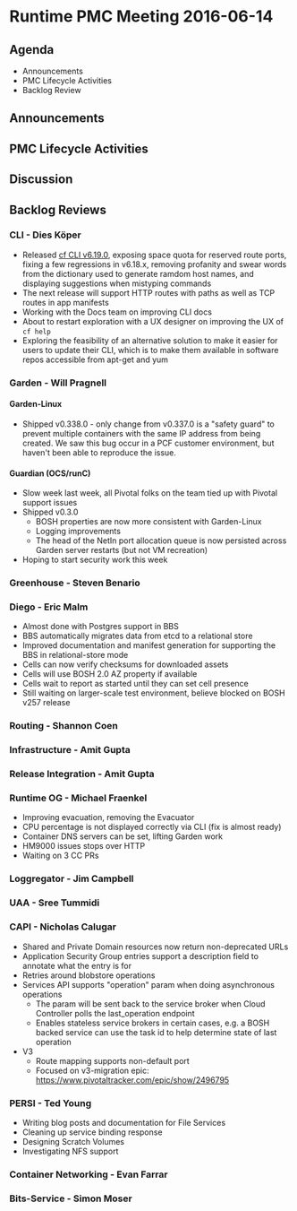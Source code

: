 # Runtime PMC Meeting 2016-06-14

## Agenda
* Announcements
* PMC Lifecycle Activities
* Backlog Review

## Announcements


## PMC Lifecycle Activities


## Discussion


## Backlog Reviews

### CLI - Dies Köper
- Released [cf CLI v6.19.0](https://lists.cloudfoundry.org/archives/list/cf-dev@lists.cloudfoundry.org/thread/OMJKSWFB4DEDC7MCTV4ONHFV2HATLJKB/), exposing space quota for reserved route ports, fixing a few regressions in v6.18.x, removing profanity and swear words from the dictionary used to generate ramdom host names, and displaying suggestions when mistyping commands
- The next release will support HTTP routes with paths as well as TCP routes in app manifests
- Working with the Docs team on improving CLI docs
- About to restart exploration with a UX designer on improving the UX of `cf help`
- Exploring the feasibility of an alternative solution to make it easier for users to update their CLI, which is to make them available in software repos accessible from apt-get and yum

### Garden - Will Pragnell

#### Garden-Linux

- Shipped v0.338.0 - only change from v0.337.0 is a "safety guard" to prevent multiple containers with the same IP address from being created. We saw this bug occur in a PCF customer environment, but haven't been able to reproduce the issue.

#### Guardian (OCS/runC)

- Slow week last week, all Pivotal folks on the team tied up with Pivotal support issues
- Shipped v0.3.0
  - BOSH properties are now more consistent with Garden-Linux
  - Logging improvements
  - The head of the NetIn port allocation queue is now persisted across Garden server restarts (but not VM recreation)
- Hoping to start security work this week

### Greenhouse - Steven Benario

### Diego - Eric Malm

- Almost done with Postgres support in BBS
- BBS automatically migrates data from etcd to a relational store
- Improved documentation and manifest generation for supporting the BBS in relational-store mode
- Cells can now verify checksums for downloaded assets
- Cells will use BOSH 2.0 AZ property if available
- Cells wait to report as started until they can set cell presence
- Still waiting on larger-scale test environment, believe blocked on BOSH v257 release


### Routing - Shannon Coen

### Infrastructure - Amit Gupta

### Release Integration - Amit Gupta

### Runtime OG - Michael Fraenkel
- Improving evacuation, removing the Evacuator
- CPU percentage is not displayed correctly via CLI (fix is almost ready)
- Container DNS servers can be set, lifting Garden work
- HM9000 issues stops over HTTP
- Waiting on 3 CC PRs

### Loggregator - Jim Campbell

### UAA - Sree Tummidi

### CAPI - Nicholas Calugar
- Shared and Private Domain resources now return non-deprecated URLs
- Application Security Group entries support a description field to annotate what the entry is for
- Retries around blobstore operations
- Services API supports "operation" param when doing asynchronous operations
  - The param will be sent back to the service broker when Cloud Controller polls the last_operation endpoint
  - Enables stateless service brokers in certain cases, e.g. a BOSH backed service can use the task id to help determine state of last operation
- V3
  - Route mapping supports non-default port
  - Focused on v3-migration epic: https://www.pivotaltracker.com/epic/show/2496795

### PERSI - Ted Young
- Writing blog posts and documentation for File Services
- Cleaning up service binding response
- Designing Scratch Volumes
- Investigating NFS support

### Container Networking - Evan Farrar

### Bits-Service - Simon Moser
